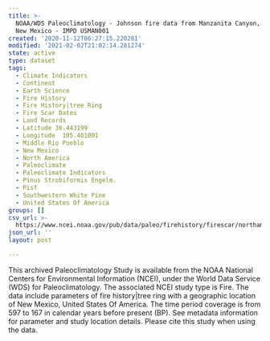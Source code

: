 ```yaml
---
title: >-
  NOAA/WDS Paleoclimatology - Johnson fire data from Manzanita Canyon, northern
  New Mexico - IMPD USMAN001
created: '2020-11-12T06:27:15.220201'
modified: '2021-02-02T21:02:14.281274'
state: active
type: dataset
tags:
  - Climate Indicators
  - Continent
  - Earth Science
  - Fire History
  - Fire History|tree Ring
  - Fire Scar Dates
  - Land Records
  - Latitude 36.443199
  - Longitude  105.401001
  - Middle Rio Pueblo
  - New Mexico
  - North America
  - Paleoclimate
  - Paleoclimate Indicators
  - Pinus Strobiformis Engelm.
  - Pisf
  - Southwestern White Pine
  - United States Of America
groups: []
csv_url: >-
  https://www.ncei.noaa.gov/pub/data/paleo/firehistory/firescar/northamerica/supplemental/usman001_tree_meta.csv
json_url: ''
layout: post

---
```

This archived Paleoclimatology Study is available from the NOAA National Centers for Environmental Information (NCEI), under the World Data Service (WDS) for Paleoclimatology. The associated NCEI study type is Fire. The data include parameters of fire history|tree ring with a geographic location of New Mexico, United States Of America. The time period coverage is from 597 to 167 in calendar years before present (BP). See metadata information for parameter and study location details. Please cite this study when using the data.
